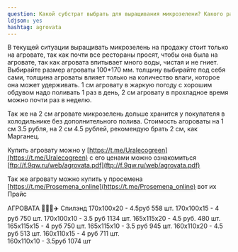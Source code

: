 ```yaml
---
question: Какой субстрат выбрать для выращивания микрозелени? Какого размера покупать агровату для микрозелени и где?
ldjson: yes 
hashtag: agrovata
---
```


В текущей ситуации выращивать микрозелень на продажу стоит только на агровате, так как почти все рестораны просят, чтобы она была на агровате, так как агровата впитывает много воды, чистая и не гниет. 
Выбирайте размер агроваты 100*170 мм. толщину выбирайте под себя сами, толщина агроваты влияет только на количество влаги, которое она может удерживать. 1 см  агровату в жаркую погоду с хорошим обдувом надо поливать 1 раз в день, 2 см агровату в прохладное время можно почти раз в неделю. 

Так же на 2 см агровате микрозелень дольше хранится у покупателя в холодильнике без дополнительного полива. Стоимость агороваты на 1 см 3.5 рубля, на 2 см 4.5 рублей, рекомендую брать 2 см, как Марганец.

Купить агровату можно у [https://t.me/Uralecogreen](https://t.me/Uralecogreen) с его ценами можно ознакомиться [ftp://f.9qw.ru/web/agrovata.pdf](ftp://f.9qw.ru/web/agrovata.pdf) 

Так же агровату можно купить у  просемена [https://t.me/Prosemena_online](https://t.me/Prosemena_online) вот их Прайс

АГРОВАТА 🌿🌿🌿✈️ Спилэнд
170х100х20 - 4.5руб   558 шт.
170х100х15 - 4 руб      750 шт. 
170х100х10 - 3.5 руб    1134 шт. 
165х115х20 - 4.5 руб.     480 шт.  
165х115х15 - 4 руб         750 шт. 
165х115х10 - 3.5 руб      945 шт. 
160х110х20 - 4.5 руб      513 шт. 
160х110х15 - 4 руб          711 шт.   
160х110х10 - 3.5руб       1074 шт
